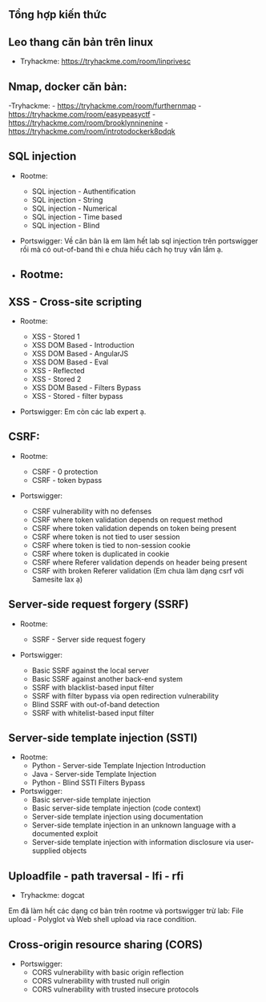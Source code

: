 ## Tổng hợp kiến thức

## Leo thang căn bản trên linux
- Tryhackme: https://tryhackme.com/room/linprivesc

## Nmap, docker căn bản: 
-Tryhackme: 
     - https://tryhackme.com/room/furthernmap
     - https://tryhackme.com/room/easypeasyctf
     - https://tryhackme.com/room/brooklynninenine
     - https://tryhackme.com/room/introtodockerk8pdqk


## SQL injection

- Rootme: 
     - SQL injection - Authentification
     - SQL injection - String
     - SQL injection - Numerical
     - SQL injection - Time based
     - SQL injection - Blind
 - Portswigger: 
     Về căn bản là em làm hết lab sql injection trên portswigger rồi mà có out-of-band thì e chưa hiểu cách họ truy vấn lắm ạ.

- Rootme: 
     - 
## XSS - Cross-site scripting

- Rootme: 
     - XSS - Stored 1
     - XSS DOM Based - Introduction
     - XSS DOM Based - AngularJS
     - XSS DOM Based - Eval
     - XSS - Reflected
     - XSS - Stored 2
     - XSS DOM Based - Filters Bypass
     - XSS - Stored - filter bypass

- Portswigger: 
     Em còn các lab expert ạ.



## CSRF:
- Rootme: 
     - CSRF - 0 protection
     - CSRF - token bypass

- Portswigger:
     - CSRF vulnerability with no defenses
     - CSRF where token validation depends on request method
     - CSRF where token validation depends on token being present
     - CSRF where token is not tied to user session
     - CSRF where token is tied to non-session cookie
     - CSRF where token is duplicated in cookie
     - CSRF where Referer validation depends on header being present
     - CSRF with broken Referer validation
     (Em chưa làm dạng csrf với Samesite lax ạ)
     
## Server-side request forgery (SSRF)
    
- Rootme: 
     - SSRF - Server side request fogery

- Portswigger:
     - Basic SSRF against the local server
     - Basic SSRF against another back-end system
     - SSRF with blacklist-based input filter
     - SSRF with filter bypass via open redirection vulnerability
     - Blind SSRF with out-of-band detection
     - SSRF with whitelist-based input filter     

## Server-side template injection (SSTI)

- Rootme: 
     - Python - Server-side Template Injection Introduction
     - Java - Server-side Template Injection
     - Python - Blind SSTI Filters Bypass
- Portswigger: 
     - Basic server-side template injection
     - Basic server-side template injection (code context)
     - Server-side template injection using documentation
     - Server-side template injection in an unknown language with a documented exploit
     - Server-side template injection with information disclosure via user-supplied objects

## Uploadfile - path traversal - lfi - rfi

- Tryhackme: dogcat

Em đã làm hết các dạng cơ bản trên rootme và portswigger trừ lab: File upload - Polyglot và Web shell upload via race condition.



## Cross-origin resource sharing (CORS)

- Portswigger: 
     - CORS vulnerability with basic origin reflection
     - CORS vulnerability with trusted null origin
     - CORS vulnerability with trusted insecure protocols
